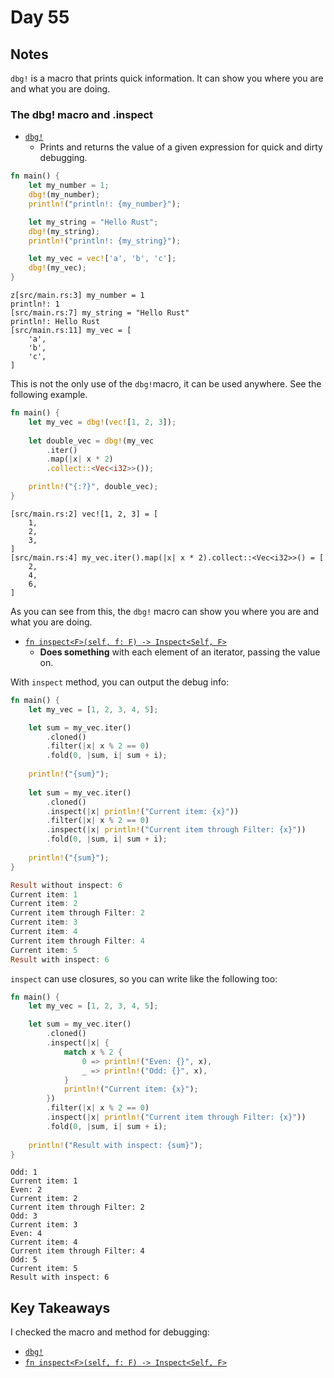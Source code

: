 # Day 55

## Notes

`dbg!` is a macro that prints quick information.
It can show you where you are and what you are doing.
### The dbg! macro and .inspect

- [`dbg!`](https://doc.rust-lang.org/std/macro.dbg.html)
  - Prints and returns the value of a given expression for quick and dirty debugging.

```rust
fn main() {
    let my_number = 1;
    dbg!(my_number);
    println!("println!: {my_number}");

    let my_string = "Hello Rust";
    dbg!(my_string);
    println!("println!: {my_string}");

    let my_vec = vec!['a', 'b', 'c'];
    dbg!(my_vec);
}
```

```shell
z[src/main.rs:3] my_number = 1
println!: 1
[src/main.rs:7] my_string = "Hello Rust"
println!: Hello Rust
[src/main.rs:11] my_vec = [
    'a',
    'b',
    'c',
]
```

This is not the only use of the `dbg!`macro, it can be used anywhere. See the following example.

```rust
fn main() {
    let my_vec = dbg!(vec![1, 2, 3]);
 
    let double_vec = dbg!(my_vec
        .iter()
        .map(|x| x * 2)
        .collect::<Vec<i32>>());

    println!("{:?}", double_vec);
}
```

```shell
[src/main.rs:2] vec![1, 2, 3] = [
    1,
    2,
    3,
]
[src/main.rs:4] my_vec.iter().map(|x| x * 2).collect::<Vec<i32>>() = [
    2,
    4,
    6,
]
```

As you can see from this, the `dbg!` macro can show you where you are and what you are doing.

- [`fn inspect<F>(self, f: F) -> Inspect<Self, F>`](https://doc.rust-lang.org/std/iter/trait.Iterator.html#method.inspect)
  - **Does something** with each element of an iterator, passing the value on.

With `inspect` method, you can output the debug info:

```rust
fn main() {
    let my_vec = [1, 2, 3, 4, 5];

    let sum = my_vec.iter()
        .cloned()
        .filter(|x| x % 2 == 0)
        .fold(0, |sum, i| sum + i);
    
    println!("{sum}");
    
    let sum = my_vec.iter()
        .cloned()
        .inspect(|x| println!("Current item: {x}"))
        .filter(|x| x % 2 == 0)
        .inspect(|x| println!("Current item through Filter: {x}"))
        .fold(0, |sum, i| sum + i);
    
    println!("{sum}");
}
```

```rust
Result without inspect: 6
Current item: 1
Current item: 2
Current item through Filter: 2
Current item: 3
Current item: 4
Current item through Filter: 4
Current item: 5
Result with inspect: 6
```

`inspect` can use closures, so you can write like the following too:

```rust
fn main() {
    let my_vec = [1, 2, 3, 4, 5];

    let sum = my_vec.iter()
        .cloned()
        .inspect(|x| {
            match x % 2 {
                0 => println!("Even: {}", x),
                _ => println!("Odd: {}", x),
            }
            println!("Current item: {x}");
        })
        .filter(|x| x % 2 == 0)
        .inspect(|x| println!("Current item through Filter: {x}"))
        .fold(0, |sum, i| sum + i);
    
    println!("Result with inspect: {sum}");
}
```

```shell
Odd: 1
Current item: 1
Even: 2
Current item: 2
Current item through Filter: 2
Odd: 3
Current item: 3
Even: 4
Current item: 4
Current item through Filter: 4
Odd: 5
Current item: 5
Result with inspect: 6
```

## Key Takeaways

I checked the macro and method for debugging:

- [`dbg!`](https://doc.rust-lang.org/std/macro.dbg.html)
- [`fn inspect<F>(self, f: F) -> Inspect<Self, F>`](https://doc.rust-lang.org/std/iter/trait.Iterator.html#method.inspect)
